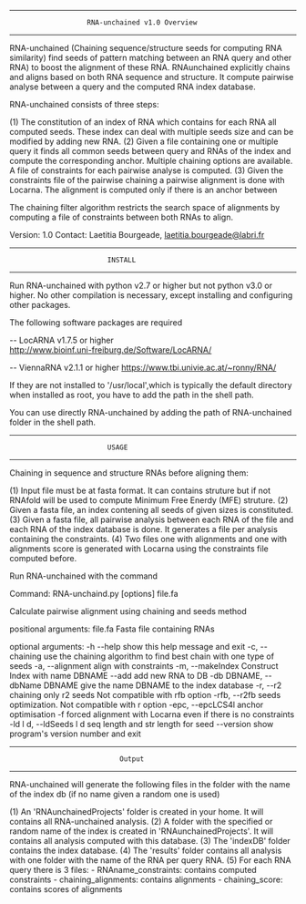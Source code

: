 -----------------------------------------------------------------------------------
                       RNA-unchained v1.0 Overview
-----------------------------------------------------------------------------------


RNA-unchained (Chaining sequence/structure seeds for computing RNA similarity)
find seeds of pattern matching between an RNA query and other RNA) to boost the
alignment of these RNA.  RNAunchained explicitly chains and aligns based
on both RNA sequence and structure. It compute pairwise analyse between a query
and the computed RNA index database.


RNA-unchained consists of three steps:

(1) The constitution of an index of RNA which contains for each RNA
	all computed seeds. These index can deal with multiple seeds size
	and can be modified by adding new RNA.
(2) Given a file containing one or multiple query it finds all common
	seeds between query and RNAs of the index and compute the corresponding
	anchor. Multiple chaining options are available. A file of constraints for 
	each pairwise analyse is computed. 
(3) Given the constraints file of the pairwise chaining a pairwise
	alignment is done with Locarna. The alignment is computed only if
	there is an anchor between 

The chaining filter algorithm restricts the search space of alignments by computing
a file of constraints between both RNAs to align.


Version: 1.0
Contact: Laetitia Bourgeade, laetitia.bourgeade@labri.fr


-----------------------------------------------------------------------------------
                            INSTALL
-----------------------------------------------------------------------------------

Run RNA-unchained with python v2.7 or higher but not python v3.0 or higher.  No other
compilation is necessary, except installing and configuring other packages.

The following software packages are required

-- LocARNA v1.7.5 or higher     
   http://www.bioinf.uni-freiburg.de/Software/LocARNA/ 

   
-- ViennaRNA v2.1.1 or higher
   https://www.tbi.univie.ac.at/~ronny/RNA/  

If they are not installed to '/usr/local',which is typically the default directory
when installed as root, you have to add the path in the shell path.

You can use directly RNA-unchained by adding the path of RNA-unchained folder in
the shell path.

-------------------------------------------------------------------------
                            USAGE
-------------------------------------------------------------------------

Chaining in sequence and structure RNAs before aligning them:

(1) Input file must be at fasta format. It can contains struture but if not
	RNAfold will be used to compute Minimum Free Enerdy (MFE) struture. 
(2) Given a fasta file, an index contening all seeds of given sizes is
	constituted.
(3) Given a fasta file, all pairwise analysis between each RNA of the file
	and each RNA of the index database is done. It generates a file per
	analysis containing the constraints. 
(4) Two files one with alignments and one with alignments score is generated
	with Locarna using the constraints file computed before.


Run RNA-unchained with the command

Command: RNA-unchaind.py [options] file.fa

Calculate pairwise alignment using chaining and seeds method

positional arguments:
  file.fa                    Fasta file containing RNAs

optional arguments:
  -h  --help            show this help message and exit
  -c, --chaining        use the chaining algorithm to find best chain with one
                        type of seeds
  -a, --alignment       align with constraints
  -m, --makeIndex       Construct Index with name DBNAME
  --add                 add new RNA to DB
  -db DBNAME, --dbName DBNAME
                        give the name DBNAME to the index database
  -r, --r2              chaining only r2 seeds
  			Not compatible with rfb option
  -rfb, --r2fb          seeds optimization. 
  			Not compatible with r option
  -epc, --epcLCS4l      anchor optimisation
  -f                    forced alignment with Locarna even if there is no
                        constraints
  -ld l d, --ldSeeds l d
                        seq length and str length for seed
  --version             show program's version number and exit




-------------------------------------------------------------------------
                               Output
-------------------------------------------------------------------------

RNA-unchained will generate the following files in the folder with the name
of the index db (if no name given a random one is used)

(1) An 'RNAunchainedProjects' folder is created in your home. It will contains all
    RNA-unchained analysis.
(2) A folder with the specified or random name of the index is created in
    'RNAunchainedProjects'. It will contains all analysis computed with
    this database.
(3) The 'indexDB' folder contains the index database.
(4) The 'results' folder contains all analysis with one folder with the name 
    of the RNA per query RNA. 
(5) For each RNA query there is 3 files:
		- RNAname_constraints: contains computed constraints
		- chaining_alignments: contains alignments
		- chaining_score: contains scores of alignments


